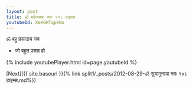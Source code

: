 ```yaml
---
layout: post
title: ॐ महेज्याया नमः १०८ टाइम्स
youtubeId: XeXGHTqpkNo
---
```

 
 
 ॐ बहु प्रसादाय नमः  
 
 -  जो बहुत प्रसन्न हो 
 
  
 
  
 
 
 
 
 
 


{% include youtubePlayer.html id=page.youtubeId %}
 
[Next]({{ site.baseurl }}{% link  split1/_posts/2012-08-29-ॐ सुयामुनाया नमः १०८ टाइम्स.md%})
 
